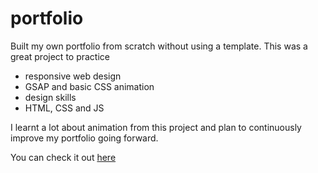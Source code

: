 # portfolio
Built my own portfolio from scratch without using a template. This was a great project to practice 
- responsive web design 
- GSAP and basic CSS animation
- design skills 
- HTML, CSS and JS 

I learnt a lot about animation from this project and plan to continuously improve my portfolio going forward. 

You can check it out [here](https://traceydh.github.io/portfolio/)
